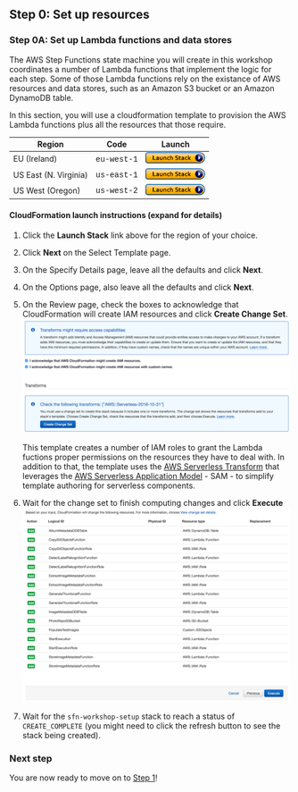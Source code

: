 ## Step 0: Set up resources

### Step 0A: Set up Lambda functions and data stores

The AWS Step Functions state machine you will create in this workshop coordinates a number of Lambda functions that implement the logic for each step. Some of those Lambda functions rely on the existance of AWS resources and data stores, such as an Amazon S3 bucket or an Amazon DynamoDB table.

In this section, you will use a cloudformation template to provision the AWS Lambda functions plus all the resources that those require.

Region| Code | Launch
------|------|-------
EU (Ireland) | <span style="font-family:'Courier';">eu-west-1</span> | [![Launch Step 0A in eu-west-1](images/cfn-launch-stack.png)](https://console.aws.amazon.com/cloudformation/home?region=eu-west-1#/stacks/new?stackName=sfn-workshop-setup&templateURL=https://s3-eu-west-1.amazonaws.com/sfn-image-workshop-eu-west-1/cloudformation/step0-sam.yaml)
US East (N. Virginia) | <span style="font-family:'Courier';">us-east-1</span> | [![Launch Step 0A in us-east-1](images/cfn-launch-stack.png)](https://console.aws.amazon.com/cloudformation/home?region=us-east-1#/stacks/new?stackName=sfn-workshop-setup&templateURL=https://s3.amazonaws.com/sfn-image-workshop-us-east-1/cloudformation/step0-sam.yaml)
US West (Oregon) | <span style="font-family:'Courier';">us-west-2</span> | [![Launch Step 0A in us-west-2](images/cfn-launch-stack.png)](https://console.aws.amazon.com/cloudformation/home?region=us-west-2#/stacks/new?stackName=sfn-workshop-setup&templateURL=https://s3-us-west-2.amazonaws.com/sfn-image-workshop-us-west-2/cloudformation/step0-sam.yaml)

#### CloudFormation launch instructions (expand for details)

1. Click the **Launch Stack** link above for the region of your choice.

1. Click **Next** on the Select Template page.

1. On the Specify Details page, leave all the defaults and click **Next**.

1. On the Options page, also leave all the defaults and click **Next**.

1. On the Review page, check the boxes to acknowledge that CloudFormation will create IAM resources and click **Create Change Set**.
	![Acknowledge IAM Screenshot](./images/0a-cfn-create-change-set.png)

	This template creates a number of IAM roles to grant the Lambda fuctions proper permissions on the resources they have to deal with. In addition to that, the template uses the [AWS Serverless Transform](http://docs.aws.amazon.com/AWSCloudFormation/latest/UserGuide/transform-aws-serverless.html) that leverages the [AWS Serverless Application Model](https://github.com/awslabs/serverless-application-model) - SAM - to simplify template authoring for serverless components.
    
1. Wait for the change set to finish computing changes and click **Execute**
	![Execute Change Set Screenshot](./images/0a-cfn-execute-change-set.png)

1. Wait for the `sfn-workshop-setup` stack to reach a status of `CREATE_COMPLETE` (you might need to click the refresh button to see the stack being created). 

	
### Next step
You are now ready to move on to [Step 1](step-1.md)!
